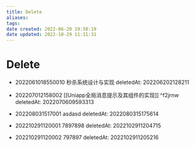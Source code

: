 ```yaml
---
title: Delete
aliases: 
tags: 
date created: 2022-06-20 19:58:19
date updated: 2022-10-29 11:11:31
---
```


# Delete

- 2022061018550010 秒杀系统设计与实现 deletedAt: 202206202128211
- 202207012158002 [[Uniapp全局消息提示及其组件的实现]] ^f2jrnw deletedAt: 2022070609593313
- 202208031517001 asdasd deletedAt: 2022080315175614

- 202210291120001 7897898 deletedAt: 2022102911204715
- 202210291120002 797897 deletedAt: 2022102911205216